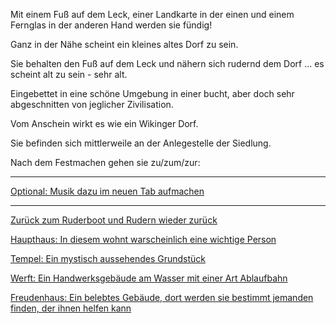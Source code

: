 Mit einem Fuß auf dem Leck, einer Landkarte in der einen und einem Fernglas in der anderen Hand werden sie fündig!

Ganz in der Nähe scheint ein kleines altes Dorf zu sein.

Sie behalten den Fuß auf dem Leck und nähern sich rudernd dem Dorf ... es scheint alt zu sein - sehr alt. 

Eingebettet in eine schöne Umgebung in einer bucht, aber doch sehr abgeschnitten von jeglicher Zivilisation.

Vom Anschein wirkt es wie ein Wikinger Dorf. 

Sie befinden sich mittlerweile an der Anlegestelle der Siedlung.

Nach dem Festmachen gehen sie zu/zum/zur:

-----------------------------------------------------------------------------------------------------------------------

[Optional: Musik dazu im neuen Tab aufmachen](https://www.youtube.com/watch?v=jiwuQ6UHMQg)

-----------------------------------------------------------------------------------------------------------------------

[Zurück zum Ruderboot und Rudern wieder zurück](../ruderboot.md)

[Haupthaus: In diesem wohnt warscheinlich eine wichtige Person](Haupthaus/haupthaus.md)

[Tempel: Ein mystisch aussehendes Grundstück](Tempel/tempel.md)

[Werft: Ein Handwerksgebäude am Wasser mit einer Art Ablaufbahn](Werft/werft.md)

[Freudenhaus: Ein belebtes Gebäude, dort werden sie bestimmt jemanden finden, der ihnen helfen kann](Freudenhaus/freudenhaus.md)